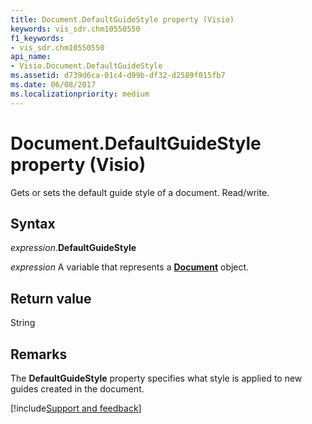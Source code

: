 ```yaml
---
title: Document.DefaultGuideStyle property (Visio)
keywords: vis_sdr.chm10550550
f1_keywords:
- vis_sdr.chm10550550
api_name:
- Visio.Document.DefaultGuideStyle
ms.assetid: d739d6ca-01c4-d99b-df32-d2589f015fb7
ms.date: 06/08/2017
ms.localizationpriority: medium
---
```



# Document.DefaultGuideStyle property (Visio)

Gets or sets the default guide style of a document. Read/write.


## Syntax

_expression_.**DefaultGuideStyle**

_expression_ A variable that represents a **[Document](Visio.Document.md)** object.


## Return value

String


## Remarks

The **DefaultGuideStyle** property specifies what style is applied to new guides created in the document.

[!include[Support and feedback](~/includes/feedback-boilerplate.md)]